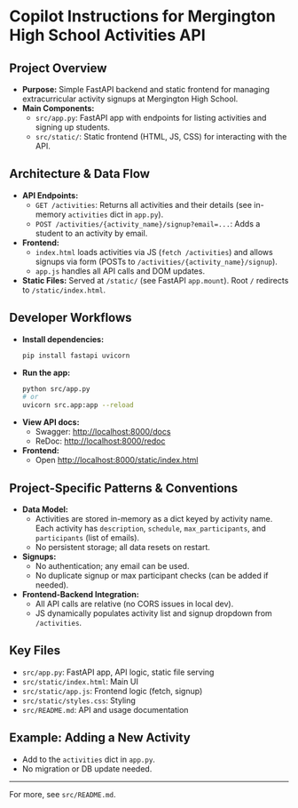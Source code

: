 # Copilot Instructions for Mergington High School Activities API

## Project Overview
- **Purpose:** Simple FastAPI backend and static frontend for managing extracurricular activity signups at Mergington High School.
- **Main Components:**
  - `src/app.py`: FastAPI app with endpoints for listing activities and signing up students.
  - `src/static/`: Static frontend (HTML, JS, CSS) for interacting with the API.

## Architecture & Data Flow
- **API Endpoints:**
  - `GET /activities`: Returns all activities and their details (see in-memory `activities` dict in `app.py`).
  - `POST /activities/{activity_name}/signup?email=...`: Adds a student to an activity by email.
- **Frontend:**
  - `index.html` loads activities via JS (`fetch /activities`) and allows signups via form (POSTs to `/activities/{activity_name}/signup`).
  - `app.js` handles all API calls and DOM updates.
- **Static Files:** Served at `/static/` (see FastAPI `app.mount`). Root `/` redirects to `/static/index.html`.

## Developer Workflows
- **Install dependencies:**
  ```bash
  pip install fastapi uvicorn
  ```
- **Run the app:**
  ```bash
  python src/app.py
  # or
  uvicorn src.app:app --reload
  ```
- **View API docs:**
  - Swagger: [http://localhost:8000/docs](http://localhost:8000/docs)
  - ReDoc: [http://localhost:8000/redoc](http://localhost:8000/redoc)
- **Frontend:**
  - Open [http://localhost:8000/static/index.html](http://localhost:8000/static/index.html)

## Project-Specific Patterns & Conventions
- **Data Model:**
  - Activities are stored in-memory as a dict keyed by activity name. Each activity has `description`, `schedule`, `max_participants`, and `participants` (list of emails).
  - No persistent storage; all data resets on restart.
- **Signups:**
  - No authentication; any email can be used.
  - No duplicate signup or max participant checks (can be added if needed).
- **Frontend-Backend Integration:**
  - All API calls are relative (no CORS issues in local dev).
  - JS dynamically populates activity list and signup dropdown from `/activities`.

## Key Files
- `src/app.py`: FastAPI app, API logic, static file serving
- `src/static/index.html`: Main UI
- `src/static/app.js`: Frontend logic (fetch, signup)
- `src/static/styles.css`: Styling
- `src/README.md`: API and usage documentation

## Example: Adding a New Activity
- Add to the `activities` dict in `app.py`.
- No migration or DB update needed.

---
For more, see `src/README.md`.
